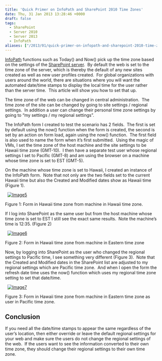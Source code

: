 ```yaml
---
title: 'Quick Primer on InfoPath and SharePoint 2010 Time Zones'
date: Thu, 31 Jan 2013 13:28:46 +0000
draft: false
tags: 
  - SharePoint
  - Server 2010
  - Server 2013
  - InfoPath
aliases: ["/2013/01/quick-primer-on-infopath-and-sharepoint-2010-time-zones/"]
---
```


[InfoPath](http://office.microsoft.com/infopath/) functions such as Today() and Now() pick up the time zone based on the settings of the [SharePoint server](http://sharepoint.microsoft.com).  By default the web is set to the time zone of the server, which is thereby the default of any new sites created as well as new user profiles created.  For global organizations with users around the world, there are situations where you will want the automated date/time stamps to display the local time for the user rather than the server time.  This article will show you how to set that up.

The time zone of the web can be changed in central administration.  The time zone of the site can be changed by going to site settings / regional settings.  In addition a user can change their personal time zone settings by going to “my settings / my regional settings”.

The InfoPath form I created to test the scenario has 2 fields.  The first is set by default using the now() function when the form is created, the second is set by an action on form load, again using the now() function.  The first field is also used to name the form when it’s first submitted.  Using the magic of VMs, I set the time zone of the host machine and the site settings to be Hawaii time zone (GMT-10).  I then have a separate test user whose regional settings I set to Pacific (GMT-8) and am using the browser on a machine whose time zone is set to EST (GMT-5).

On the machine whose time zone is set to Hawaii, I created an instance of the InfoPath form.  Note that not only are the two fields set to the current Hawaii time but also the Created and Modified dates show as Hawaii time (Figure 1).

  [![Image5](http://sharepointvenividivici.typepad.com/.a/6a0154324289e5970c017d40a30b96970c-500wi "Image5")](http://sharepointvenividivici.typepad.com/.a/6a0154324289e5970c017d40a30b96970c-popup)

Figure 1: Form in Hawaii time zone from machine in Hawaii time zone.

If I log into SharePoint as the same user but from the host machine whose time zone is set to EST I still see the exact same results.  Note the machine’s time is 12:35. (Figure 2)

  [![Image6](http://sharepointvenividivici.typepad.com/.a/6a0154324289e5970c017c367492f5970b-500wi "Image6")](http://sharepointvenividivici.typepad.com/.a/6a0154324289e5970c017c367492f5970b-popup)

Figure 2: Form in Hawaii time zone from machine in Eastern time zone

Now, by logging into SharePoint as the user who changed the regional settings to Pacific time, I see something very different (Figure 3).  Note that the Created and Modified dates in the SharePoint list are adjusted to my regional settings which are Pacific time zone.  And when I open the form the refresh date time uses the now() function which uses my regional time zone setting to set that date/time.

  [![Image7](http://sharepointvenividivici.typepad.com/.a/6a0154324289e5970c017ee817d9f5970d-500wi "Image7")](http://sharepointvenividivici.typepad.com/.a/6a0154324289e5970c017ee817d9f5970d-popup)

Figure 3: Form in Hawaii time zone from machine in Eastern time zone as user in Pacific time zone.

Conclusion
----------

If you need all the date/time stamps to appear the same regardless of the user’s location, then either override or leave the default regional settings for your web and make sure the users do not change the regional settings of the web.  If the users want to see the information converted to their own time zone, they should change their regional settings to their own time zone.
